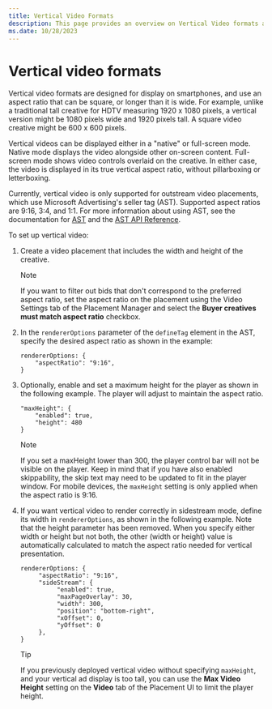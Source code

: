 ```yaml
---
title: Vertical Video Formats
description: This page provides an overview on Vertical Video formats and explains steps to setup a Vertical Video.   
ms.date: 10/28/2023
---
```



# Vertical video formats

Vertical video formats are designed for display on smartphones, and use an aspect ratio that can be square, or longer than it is wide. For example, unlike a traditional tall creative for HDTV measuring 1920 x 1080 pixels, a vertical version might be 1080 pixels wide and 1920 pixels tall. A square video creative might be 600 x 600 pixels.

Vertical videos can be displayed either in a "native" or full-screen mode. Native mode displays the video alongside other on-screen content. Full-screen mode shows video controls overlaid on the creative. In either case, the video is displayed in its true vertical aspect ratio, without pillarboxing or letterboxing.

Currently, vertical video is only supported for outstream video placements, which use Microsoft Advertising's seller tag (AST). Supported aspect ratios are 9:16, 3:4, and 1:1. For more information about using AST, see the documentation for [AST](../seller-tag/seller-tag.md) and the [AST API Reference](../seller-tag/ast-api-reference.md).

To set up vertical video:

1. Create a video placement that includes the width and height of the creative.
    > [!NOTE]
    >  If you want to filter out bids that don't correspond to the preferred aspect ratio, set the aspect ratio on the placement using the Video Settings tab of the Placement Manager and select the **Buyer creatives must match aspect ratio** checkbox.

1. In the `rendererOptions` parameter of the `defineTag` element in the AST, specify the desired aspect ratio as shown in the example:

    ``` 
    rendererOptions: {
        "aspectRatio": "9:16",
    }
    ```

1. Optionally, enable and set a maximum height for the player as shown in the following example. The player will adjust to maintain the aspect ratio.

    ``` 
    "maxHeight": {
        "enabled": true,
        "height": 480
    }
    ```

    > [!NOTE]
    > If you set a maxHeight lower than 300, the player control bar will not be visible on the player. Keep in mind that if you have also enabled skippability, the skip text may need to be updated to fit in the player window. For mobile devices, the `maxHeight` setting is only applied when the aspect ratio is 9:16.

1. If you want vertical video to render correctly in sidestream mode, define its width in `rendererOptions`, as shown in the following example. Note that the height parameter has been removed. When you specify either width or height but not both, the other (width or height) value is automatically calculated to match the aspect ratio needed for vertical presentation.

    ``` 
    rendererOptions: {
         "aspectRatio": "9:16",
         "sideStream": {
              "enabled": true,
              "maxPageOverlay": 30, 
              "width": 300, 
              "position": "bottom-right", 
              "xOffset": 0, 
              "yOffset": 0 
         },
    }
    ```

    > [!TIP]
    > If you previously deployed vertical video without specifying `maxHeight`, and your vertical ad display is too tall, you can use the **Max Video Height** setting on the **Video** tab of the Placement UI to limit the player height.